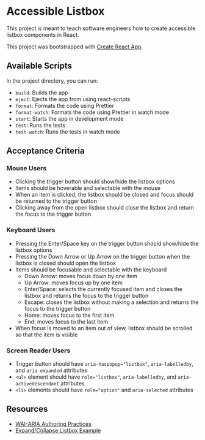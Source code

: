 # Accessible Listbox

This project is meant to teach software engineers how to create accessible listbox components in React.

This project was bootstrapped with [Create React App](https://github.com/facebook/create-react-app).

## Available Scripts

In the project directory, you can run:

- `build`: Builds the app
- `eject`: Ejects the app from using react-scripts
- `format`: Formats the code using Prettier
- `format-watch`: Formats the code using Prettier in watch mode
- `start`: Starts the app in development mode
- `test`: Runs the tests
- `test-watch`: Runs the tests in watch mode

## Acceptance Criteria

### Mouse Users
- Clicking the trigger button should show/hide the listbox options
- Items should be hoverable and selectable with the mouse
- When an item is clicked, the listbox should be closed and focus should be returned to the trigger button
- Clicking away from the open listbox should close the listbox and return the focus to the trigger button

### Keyboard Users
- Pressing the Enter/Space key on the trigger button should show/hide the listbox options
- Pressing the Down Arrow or Up Arrow on the trigger button when the listbox is closed should open the listbox
- Items should be focusable and selectable with the keyboard
  - Down Arrow: moves focus down by one item
  - Up Arrow: moves focus up by one item
  - Enter/Space: selects the currently focused item and closes the listbox and returns the focus to the trigger button
  - Escape: closes the listbox without making a selection and returns the focus to the trigger button
  - Home: moves focus to the first item
  - End: moves focus to the last item
- When focus is moved to an item out of view, listbox should be scrolled so that the item is visible

### Screen Reader Users
- Trigger button should have `aria-haspopup="listbox"`, `aria-labelledby`, and `aria-expanded` attributes
- `<ul>` element should have `role="listbox"`, `aria-labelledby`, and `aria-activedescendant` attributes
- `<li>` elements should have `role="option"` and `aria-selected` attributes

## Resources

- [WAI-ARIA Authoring Practices](https://www.w3.org/TR/wai-aria-practices-1.1/#Listbox)
- [Expand/Collapse Listbox Example](https://www.w3.org/TR/wai-aria-practices-1.1/examples/listbox/listbox-collapsible.html)
